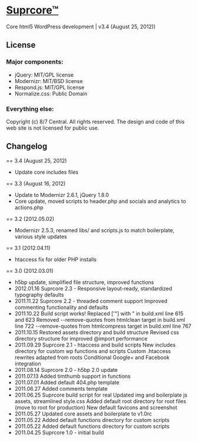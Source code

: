 # [Suprcore™](http://eightsevencentral.com)

Core html5 WordPress development | v3.4 (August 25, 2012))


## License

### Major components:

* jQuery: MIT/GPL license
* Modernizr: MIT/BSD license
* Respond.js: MIT/GPL license
* Normalize.css: Public Domain

### Everything else:

Copyright (c) 8/7 Central. All rights reserved. The design and code of this web site is not licensed for public use.


## Changelog

== 3.4 (August 25, 2012)

* Update core includes files

== 3.3 (August 16, 2012)

* Update to Modernizr 2.6.1, jQuery 1.8.0
* Core update, moved scripts to header.php and socials and analytics to actions.php

== 3.2 (2012.05.02)
* Modernizr 2.5.3, renamed libs/ and scripts.js to match boilerplate, various style updates

== 3.1 (2012.04.11)
* htaccess fix for older PHP installs

== 3.0 (2012.03.01)
* h5bp update, simplified file structure, improved functions
* 2012.01.16	Suprcore 2.3 - Responsive layout-ready, standardized typography defaults
* 2011.11.22	Suprcore 2.2 - threaded comment support
		Improved commenting functionality and defaults
* 2011.10.22	Build script works!
		Replaced
		['&quot;] with &quot; in build.xml line 615 and 623
		Removed
		--remove-quotes from htmlclean target in build.xml line 722
		--remove-quotes from htmlcompress target in build.xml line 767
* 2011.10.15	Restored assets directory and build structure
		Revised css directory structure for improved @import performance
* 2011.09.29	Suprcore 2.1 - htaccess and build scripts
		New includes directory for custom wp functions and scripts
		Custom .htaccess rewrites adapted from roots
		Conditional Google+ and Facebook integration
* 2011.08.14	Suprcore 2.0 - h5bp 2.0 update
* 2011.07.13	Added timthumb support in functions
* 2011.07.01	Added default 404.php template
* 2011.06.27	Added comments template
* 2011.06.25	Suprcore build script for real
		Updated img and boilerplate js assets, streamlined style.css
		Added default root directory for root files (move to root for production)
		New default favicons and screenshot
* 2011.05.27	Updated core assets and boilerplate to v1.0rc
* 2011.05.22	Added default functions directory for custom scripts
* 2011.05.22	Added default functions directory for custom scripts
* 2011.04.25	Suprcore 1.0 - initial build
